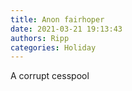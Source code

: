 ```yaml
---
title: Anon fairhoper
date: 2021-03-21 19:13:43
authors: Ripp
categories: Holiday
---
```


 A corrupt cesspool